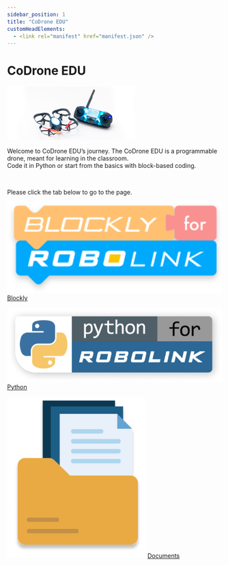 ```yaml
---
sidebar_position: 1
title: "CoDrone EDU"
customHeadElements:
  - <link rel="manifest" href="manifest.json" />
---
```


<div className='docs_title'>
  <h1>CoDrone EDU</h1>
</div>

<div className='level1_body'>

<div className='level1_main_image'>

  <img src="/img/CDE/drone_remote-3.png" width="300px"/>

</div>

Welcome to CoDrone EDU’s journey. The CoDrone EDU is a programmable drone, meant for learning in the classroom.  
Code it in Python or start from the basics with block-based coding.  

<br />

Please click the tab below to go to the page.   

<div className='level_image_column'>

  [![blockly](/img/CDE/Blockly-logo.png)](/docs/CoDroneEDU/Blockly/)
  [Blockly](/docs/CoDroneEDU/Blockly/)

  [![python](/img/CDE/Python-logo.png)](/docs/CoDroneEDU/Python/)
  [Python](/docs/CoDroneEDU/Python/)

  [![documents](/img/CDE/document-main-icon.png)](/docs/CoDroneEDU/Documents/)
  [Documents](/docs/CoDroneEDU/Documents/)


</div>

</div>